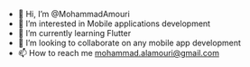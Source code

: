 - 👋 Hi, I’m @MohammadAmouri
- 👀 I’m interested in Mobile applications development
- 🌱 I’m currently learning Flutter 
- 💞️ I’m looking to collaborate on any mobile app development
- 📫 How to reach me mohammad.alamouri@gmail.com

<!---
MohammadAmouri/MohammadAmouri is a ✨ special ✨ repository because its `README.md` (this file) appears on your GitHub profile.
You can click the Preview link to take a look at your changes.
--->
